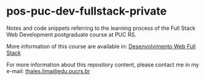 # pos-puc-dev-fullstack-private
Notes and code snippets referring to the learning process of the Full Stack Web Development postgraduate course at PUC RS.

More information of this course are available in: [Desenvolvimento Web Full Stack](https://online.pucrs.br/pos-graduacao/desenvolvimento-full-stack)

For more information about this repository content, please contact me in my e-mail: thales.lima@edu.pucrs.br
